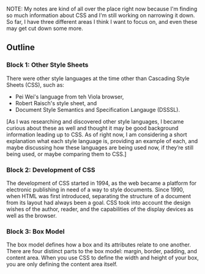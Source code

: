 NOTE: My notes are kind of all over the place right now because I'm finding so much information about CSS and I'm still working on narrowing it down. So far, I have three different areas I think I want to focus on, and even these may get cut down some more.

## Outline

### Block 1: Other Style Sheets

There were other style languages at the time other than Cascading Style Sheets (CSS), such as: 
- Pei Wei's language from teh Viola browser,
- Robert Raisch's style sheet, and
- Document Style Semantics and Specification Langauge (DSSSL).

[As I was researching and discovered other style languages, I became curious about these as well and thought it may be good background information leading up to CSS. As of right now, I am considering a short explanation what each style language is, providing an example of each, and maybe discussing how these languages are being used now, if they’re still being used, or maybe comparing them to CSS.]

### Block 2: Development of CSS

The development of CSS started in 1994, as the web became a platform for electronic publishing in need of a way to style documents. Since 1990, when HTML was first introduced, separating the structure of a document from its layout had always been a goal. CSS took into account the design wishes of the author, reader, and the capabilities of the display devices as well as the browser.

### Block 3: Box Model

The box model defines how a box and its attributes relate to one another. There are four distinct parts to the box model: margin, border, padding, and content area. When you use CSS to define the width and height of your box, you are only defining the content area itself.